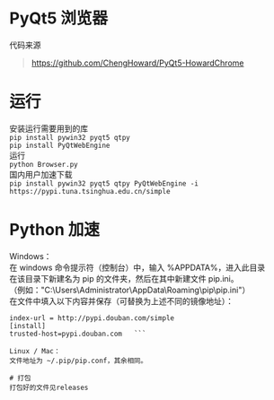 # PyQt5 浏览器
代码来源
> https://github.com/ChengHoward/PyQt5-HowardChrome      

# 运行
安装运行需要用到的库   
`pip install pywin32 pyqt5 qtpy`   
`pip install PyQtWebEngine`   
运行   
`python Browser.py`   
国内用户加速下载    
`pip install pywin32 pyqt5 qtpy PyQtWebEngine -i https://pypi.tuna.tsinghua.edu.cn/simple`   

# Python 加速

Windows：   
在 windows 命令提示符（控制台）中，输入 %APPDATA%，进入此目录   
在该目录下新建名为 pip 的文件夹，然后在其中新建文件 pip.ini。   
（例如："C:\Users\Administrator\AppData\Roaming\pip\pip.ini"）   
在文件中填入以下内容并保存（可替换为上述不同的镜像地址）：   
```[global] 
index-url = http://pypi.douban.com/simple 
[install]    
trusted-host=pypi.douban.com   ```   

Linux / Mac：   
文件地址为 ~/.pip/pip.conf，其余相同。   

# 打包
打包好的文件见releases
